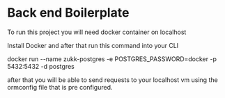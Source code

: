 # Back end Boilerplate

To run this project you will need docker container on localhost

Install Docker and after that run this command into your CLI

docker run --name zukk-postgres -e POSTGRES_PASSWORD=docker -p 5432:5432 -d postgres

after that you will be able to send requests to your localhost vm using the ormconfig file
that is pre configured.

